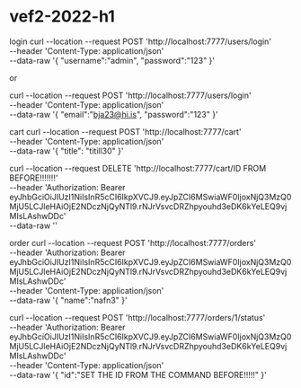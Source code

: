 # vef2-2022-h1

login 
curl --location --request POST 'http://localhost:7777/users/login' \
--header 'Content-Type: application/json' \
--data-raw '{
    "username":"admin",
    "password":"123"
}'

or 

curl --location --request POST 'http://localhost:7777/users/login' \
--header 'Content-Type: application/json' \
--data-raw '{
    "email":"bja23@hi.is",
    "password":"123"
}'

cart
curl --location --request POST 'http://localhost:7777/cart' \
--header 'Content-Type: application/json' \
--data-raw '{
    "title": "titill30"
}'

curl --location --request DELETE 'http://localhost:7777/cart/ID FROM BEFORE!!!!!!!' \
--header 'Authorization: Bearer eyJhbGciOiJIUzI1NiIsInR5cCI6IkpXVCJ9.eyJpZCI6MSwiaWF0IjoxNjQ3MzQ0MjU5LCJleHAiOjE2NDczNjQyNTl9.rNJrVsvcDRZhpyouhd3eDK6kYeLEQ9vjMIsLAshwDDc' \
--data-raw ''



order
curl --location --request POST 'http://localhost:7777/orders' \
--header 'Authorization: Bearer eyJhbGciOiJIUzI1NiIsInR5cCI6IkpXVCJ9.eyJpZCI6MSwiaWF0IjoxNjQ3MzQ0MjU5LCJleHAiOjE2NDczNjQyNTl9.rNJrVsvcDRZhpyouhd3eDK6kYeLEQ9vjMIsLAshwDDc' \
--header 'Content-Type: application/json' \
--data-raw '{
    "name":"nafn3"
}'

curl --location --request POST 'http://localhost:7777/orders/1/status' \
--header 'Authorization: Bearer eyJhbGciOiJIUzI1NiIsInR5cCI6IkpXVCJ9.eyJpZCI6MSwiaWF0IjoxNjQ3MzQ0MjU5LCJleHAiOjE2NDczNjQyNTl9.rNJrVsvcDRZhpyouhd3eDK6kYeLEQ9vjMIsLAshwDDc' \
--header 'Content-Type: application/json' \
--data-raw '{
    "id":"SET THE ID FROM THE COMMAND BEFORE!!!!!"
}'
